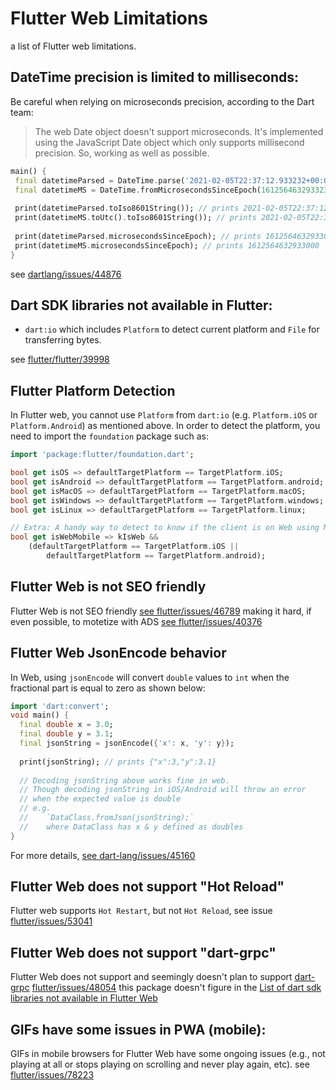 # Flutter Web Limitations
a list of Flutter web limitations.




## DateTime precision is limited to milliseconds:

Be careful when relying on microseconds precision, according to the Dart team:
> The web Date object doesn't support microseconds. It's implemented using the JavaScript Date object which only supports millisecond precision. So, working as well as possible.


```dart 
main() {
 final datetimeParsed = DateTime.parse('2021-02-05T22:37:12.933232+00:00');
 final datetimeMS = DateTime.fromMicrosecondsSinceEpoch(1612564632933232);
  
 print(datetimeParsed.toIso8601String()); // prints 2021-02-05T22:37:12.933Z
 print(datetimeMS.toUtc().toIso8601String()); // prints 2021-02-05T22:37:12.933Z
  
 print(datetimeParsed.microsecondsSinceEpoch); // prints 1612564632933000
 print(datetimeMS.microsecondsSinceEpoch); // prints 1612564632933000 
}
```
see [dartlang/issues/44876](https://github.com/dart-lang/sdk/issues/44876)

## Dart SDK libraries not available in Flutter:
- `dart:io` which includes `Platform` to detect current platform and `File` for transferring bytes. 
<!--  add alternative solutions  -->

see [flutter/flutter/39998](https://github.com/flutter/flutter/issues/39998)

## Flutter Platform Detection

In Flutter web, you cannot use `Platform` from `dart:io` (e.g. `Platform.iOS` or `Platform.Android`) as mentioned above. In order to detect the platform, you need to import the `foundation` package such as:

```dart
import 'package:flutter/foundation.dart';

bool get isOS => defaultTargetPlatform == TargetPlatform.iOS;
bool get isAndroid => defaultTargetPlatform == TargetPlatform.android;
bool get isMacOS => defaultTargetPlatform == TargetPlatform.macOS;
bool get isWindows => defaultTargetPlatform == TargetPlatform.windows;
bool get isLinux => defaultTargetPlatform == TargetPlatform.linux;

// Extra: A handy way to detect to know if the client is on Web using Mobile:
bool get isWebMobile => kIsWeb &&
    (defaultTargetPlatform == TargetPlatform.iOS ||
        defaultTargetPlatform == TargetPlatform.android);
```


## Flutter Web is not SEO friendly

Flutter Web is not SEO friendly [see flutter/issues/46789](https://github.com/flutter/flutter/issues/46789)
making it hard, if even possible, to motetize with ADS [see flutter/issues/40376](https://github.com/flutter/flutter/issues/40376)

## Flutter Web JsonEncode behavior	
In Web, using `jsonEncode` will convert `double` values to `int` when the fractional part is equal to zero as shown below:	

```dart	
import 'dart:convert';	
void main() {	
  final double x = 3.0;	
  final double y = 3.1;	
  final jsonString = jsonEncode({'x': x, 'y': y});	
  	
  print(jsonString); // prints {"x":3,"y":3.1}	
   	
  // Decoding jsonString above works fine in web. 	
  // Though decoding jsonString in iOS/Android will throw an error	
  // when the expected value is double	
  // e.g.	
  //    `DataClass.fromJson(jsonString);` 	
  //    where DataClass has x & y defined as doubles 	
}	
```

For more details, [see dart-lang/issues/45160](https://github.com/dart-lang/sdk/issues/45160)

## Flutter Web does not support "Hot Reload"

Flutter web supports `Hot Restart`, but not `Hot Reload`, see issue [flutter/issues/53041](https://github.com/flutter/flutter/issues/53041)

## Flutter Web does not support "dart-grpc"

Flutter Web does not support and seemingly doesn't plan to support [dart-grpc](https://pub.dev/packages/grpc) [flutter/issues/48054](https://github.com/flutter/flutter/issues/48054#issuecomment-571254564)
this package doesn't figure in the [List of dart sdk libraries not available in Flutter Web](flutter/flutter/39998)

## GIFs have some issues in PWA (mobile):
GIFs in mobile browsers for Flutter Web have some ongoing issues (e.g., not playing at all or stops playing on scrolling and never play again, etc). see [flutter/issues/78223](https://github.com/flutter/flutter/issues/78223)
